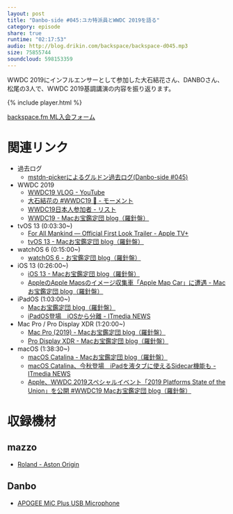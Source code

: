 ```yaml
---
layout: post
title: "Danbo-side #045:ユカ特派員とWWDC 2019を語る"
category: episode
share: true
runtime: "02:17:53"
audio: http://blog.drikin.com/backspace/backspace-d045.mp3
size: 75855744
soundcloud: 598153359
---
```


WWDC 2019にインフルエンサーとして参加した大石結花さん、DANBOさん、松尾の3人で、WWDC 2019基調講演の内容を振り返ります。

{% include player.html %}

[backspace.fm ML入会フォーム](http://backspace.us11.list-manage.com/subscribe?u=09c933bd3997c1d16dbed156a&id=84b6529b91)

# 関連リンク
* 過去ログ
  * [mstdn-pickerによるグルドン過去ログ(Danbo-side #045)](https://rbtnn.github.io/mstdn-picker/?instance=mstdn.guru&since_id=102210757018935537&max_id=102211311451695850)
* WWDC 2019
  * [WWDC19 VLOG - YouTube](https://www.youtube.com/watch?v=N_Qk7-1KyQ0)
  * [大石結花の #WWDC19 🍎 - モーメント](https://twitter.com/i/moments/1135638673595101184)
  * [WWDC19日本人参加者 - リスト](https://twitter.com/okitaka_/lists/wwdc19)
  * [WWDC19 - Macお宝鑑定団 blog（羅針盤）](http://www.macotakara.jp/blog/tag/WWDC2019/tpl/tagSearch.html)
* tvOS 13 (0:03:30~)
  * [For All Mankind — Official First Look Trailer - Apple TV+](https://www.youtube.com/watch?v=HZS9M52Bd_w&t=4s)
  * [tvOS 13 - Macお宝鑑定団 blog（羅針盤）](http://www.macotakara.jp/blog/tag/tvOS13/tpl/tagSearch.html)
* watchOS 6 (0:15:00~)
  * [watchOS 6 - お宝鑑定団 blog（羅針盤）](http://www.macotakara.jp/blog/tag/watchOS6/tpl/tagSearch.html)
* iOS 13 (0:26:00~)
  * [iOS 13 - Macお宝鑑定団 blog（羅針盤）](http://www.macotakara.jp/blog/tag/iOS13/tpl/tagSearch.html)
  * [AppleのApple Mapsのイメージ収集車「Apple Map Car」に遭遇 - Macお宝鑑定団 blog（羅針盤）](http://www.macotakara.jp/blog/news/entry-37532.html)
* iPadOS (1:03:00~)
  * [Macお宝鑑定団 blog（羅針盤）](http://www.macotakara.jp/blog/tag/iPadOS/tpl/tagSearch.html)
  * [iPadOS登場　iOSから分離 - ITmedia NEWS](https://www.itmedia.co.jp/news/articles/1906/04/news042.html)
* Mac Pro / Pro Display XDR (1:20:00~) 
  * [Mac Pro (2019) - Macお宝鑑定団 blog（羅針盤）](http://www.macotakara.jp/blog/tag/Mac_Pro_2019/tpl/tagSearch.html)
  * [Pro Display XDR - Macお宝鑑定団 blog（羅針盤）](http://www.macotakara.jp/blog/tag/Pro_Display_XDR/tpl/tagSearch.html)
* macOS (1:38:30~)
  * [macOS Catalina - Macお宝鑑定団 blog（羅針盤）](http://www.macotakara.jp/blog/tag/macOS_Catalina/tpl/tagSearch.html)
  * [macOS Catalina、今秋登場　iPadを液タブに使えるSidecar機能も - ITmedia NEWS](https://www.itmedia.co.jp/news/articles/1906/04/news045.html)
  * [Apple、WWDC 2019スペシャルイベント「2019 Platforms State of the Union」を公開 #WWDC19  Macお宝鑑定団 blog（羅針盤）](http://www.macotakara.jp/blog/news/entry-37622.html)

# 収録機材

## mazzo
* [Roland - Aston Origin](http://amzn.asia/1OwAZ0w)

## Danbo
* [APOGEE MiC Plus USB Microphone](http://amzn.asia/5tPVRTx)
